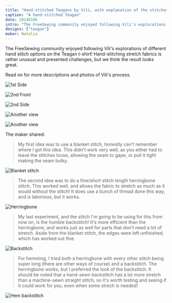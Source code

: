```yaml
---
title: "Hand-stitched Teagans by Vili, with explanation of the stitches"
caption: "A hand-stitched Teagan"
date: 20240106
intro: "The FreeSewing community enjoyed following Vili's explorations of different hand stitch options on the Teagan t-shirt!"
designs: ["teagan"]
maker: Natalia
---
```


The FreeSewing community enjoyed following Vili's explorations of different hand stitch options on the Teagan t-shirt! Hand-stitching stretch fabrics is rather unusual and presented challenges, but we think the result looks great.

Read on for more descriptions and photos of Vili's process.

![1st Side](https://imagedelivery.net/ouSuR9yY1bHt-fuAokSA5Q/showcase-hand-stitched-teagans-by-vili-with-explanation-of-the-stitches-1/public "1st Side")

![2nd Front](https://imagedelivery.net/ouSuR9yY1bHt-fuAokSA5Q/showcase-hand-stitched-teagans-by-vili-with-explanation-of-the-stitches-2/public "2nd Front")

![2nd Side](https://imagedelivery.net/ouSuR9yY1bHt-fuAokSA5Q/showcase-hand-stitched-teagans-by-vili-with-explanation-of-the-stitches-4/public "2nd Side")

![Another view](https://imagedelivery.net/ouSuR9yY1bHt-fuAokSA5Q/showcase-hand-stitched-teagans-by-vili-with-explanation-of-the-stitches-5/public "Another view")

![Another view](https://imagedelivery.net/ouSuR9yY1bHt-fuAokSA5Q/showcase-hand-stitched-teagans-by-vili-with-explanation-of-the-stitches-6/public "Another view")

The maker shared:

> My first idea was to use a blanket stitch, honestly can't remember where I got this idea. This didn't work very well, as you either had to leave the stitches loose, allowing the seam to gape, or pull it tight making the seam bulky.

![Blanket stitch](https://imagedelivery.net/ouSuR9yY1bHt-fuAokSA5Q/showcase-hand-stitched-teagans-by-vili-with-explanation-of-the-stitches-7/public "Blanket stitch")

> The second idea was to do a fine/short stitch length herringbone stitch. This worked well, and allows the fabric to stretch as much as it would without the stitch! It does use a bunch of thread done this way, and is laborious, but it works.

![Herringbone](https://imagedelivery.net/ouSuR9yY1bHt-fuAokSA5Q/showcase-hand-stitched-teagans-by-vili-with-explanation-of-the-stitches-8/public "Herringbone")

> My last experiment, and the stitch I'm going to be using for this from now on, is the humble backstitch! It's more efficient than the herringbone, and works just as well for parts that don't need a lot of stretch. Aside from the blanket stitch, the edges were left unfinished, which has worked out fine.

![Backstitch](https://imagedelivery.net/ouSuR9yY1bHt-fuAokSA5Q/showcase-hand-stitched-teagans-by-vili-with-explanation-of-the-stitches-9/public "Backstitch")

> For hemming, I tried both a herringbone with every other stitch being super long (there are other ways of course) and a backstitch. The herringbone works, but I preferred the look of the backstitch. It should be noted that a hand-sewn backstitch has a lot more stretch than a machine-sewn straight stitch, so it's worth testing and seeing if it could work for you, even when some strech is needed!

![Hem backstitch](https://imagedelivery.net/ouSuR9yY1bHt-fuAokSA5Q/showcase-hand-stitched-teagans-by-vili-with-explanation-of-the-stitches-9/public "Hem backstitch")


